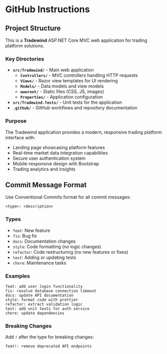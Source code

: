 # GitHub Instructions

## Project Structure

This is a **Tradewind** ASP.NET Core MVC web application for trading platform solutions.

### Key Directories
- **`src/Tradewind/`** - Main web application
  - **`Controllers/`** - MVC controllers handling HTTP requests
  - **`Views/`** - Razor view templates for UI rendering
  - **`Models/`** - Data models and view models
  - **`wwwroot/`** - Static files (CSS, JS, images)
  - **`Properties/`** - Application configuration
- **`src/Tradewind.Tests/`** - Unit tests for the application
- **`.github/`** - GitHub workflows and repository documentation

### Purpose
The Tradewind application provides a modern, responsive trading platform interface with:
- Landing page showcasing platform features
- Real-time market data integration capabilities
- Secure user authentication system
- Mobile-responsive design with Bootstrap
- Trading analytics and insights

## Commit Message Format

Use Conventional Commits format for all commit messages:

```
<type>: <description>
```

### Types
- `feat`: New feature
- `fix`: Bug fix
- `docs`: Documentation changes
- `style`: Code formatting (no logic changes)
- `refactor`: Code restructuring (no new features or fixes)
- `test`: Adding or updating tests
- `chore`: Maintenance tasks

### Examples
```
feat: add user login functionality
fix: resolve database connection timeout
docs: update API documentation
style: format code with prettier
refactor: extract validation logic
test: add unit tests for auth service
chore: update dependencies
```

### Breaking Changes
Add `!` after the type for breaking changes:
```
feat!: remove deprecated API endpoints
```